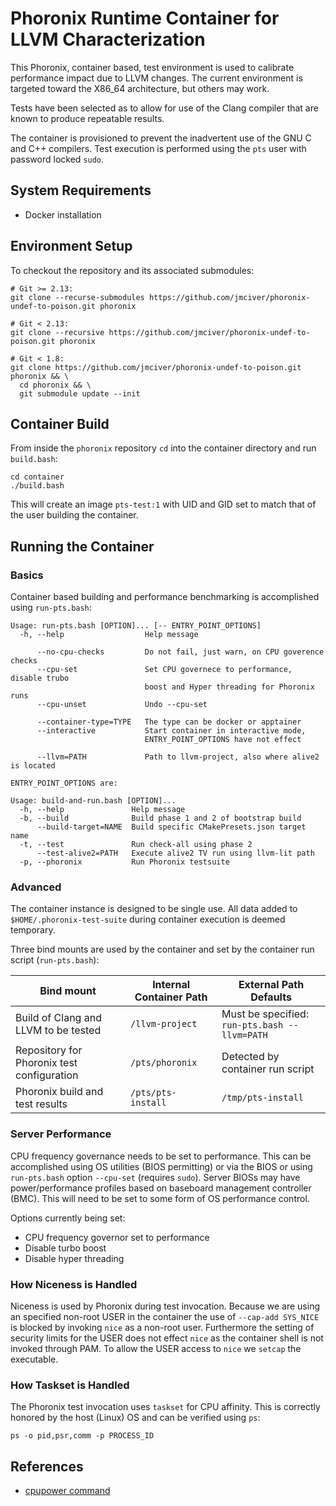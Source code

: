 # Phoronix Runtime Container for LLVM Characterization

This Phoronix, container based, test environment is used to calibrate
performance impact due to LLVM changes. The current environment is targeted
toward the X86_64 architecture, but others may work.

Tests have been selected as to allow for use of the Clang compiler that are known
to produce repeatable results.

The container is provisioned to prevent the inadvertent use of the GNU C and C++
compilers. Test execution is performed using the `pts` user with password locked
`sudo`.

## System Requirements

* Docker installation

## Environment Setup

To checkout the repository and its associated submodules:
```
# Git >= 2.13:
git clone --recurse-submodules https://github.com/jmciver/phoronix-undef-to-poison.git phoronix

# Git < 2.13:
git clone --recursive https://github.com/jmciver/phoronix-undef-to-poison.git phoronix

# Git < 1.8:
git clone https://github.com/jmciver/phoronix-undef-to-poison.git phoronix && \
  cd phoronix && \
  git submodule update --init
```

## Container Build

From inside the `phoronix` repository `cd` into the container directory
and run `build.bash`:

```
cd container
./build.bash
```

This will create an image `pts-test:1` with UID and GID set to match that of the
user building the container.

## Running the Container

### Basics
Container based building and performance benchmarking is accomplished using
`run-pts.bash`:
```
Usage: run-pts.bash [OPTION]... [-- ENTRY_POINT_OPTIONS]
  -h, --help                  Help message

      --no-cpu-checks         Do not fail, just warn, on CPU goverence checks
      --cpu-set               Set CPU governece to performance, disable trubo
                              boost and Hyper threading for Phoronix runs
      --cpu-unset             Undo --cpu-set

      --container-type=TYPE   The type can be docker or apptainer
      --interactive           Start container in interactive mode,
                              ENTRY_POINT_OPTIONS have not effect

      --llvm=PATH             Path to llvm-project, also where alive2 is located

ENTRY_POINT_OPTIONS are:

Usage: build-and-run.bash [OPTION]...
  -h, --help               Help message
  -b, --build              Build phase 1 and 2 of bootstrap build
      --build-target=NAME  Build specific CMakePresets.json target name
  -t, --test               Run check-all using phase 2
      --test-alive2=PATH   Execute alive2 TV run using llvm-lit path
  -p, --phoronix           Run Phoronix testsuite
```
### Advanced

The container instance is designed to be single use. All data added to
`$HOME/.phoronix-test-suite` during container execution is deemed
temporary.

Three bind mounts are used by the container and set by the container run script
(`run-pts.bash`):

| Bind mount | Internal Container Path | External Path Defaults |
| ---------- | ----------------------- | ---------------------- |
| Build of Clang and LLVM to be tested | `/llvm-project` | Must be specified: `run-pts.bash --llvm=PATH`|
| Repository for Phoronix test configuration | `/pts/phoronix` | Detected by container run script |
| Phoronix build and test results | `/pts/pts-install` | `/tmp/pts-install` |

### Server Performance

CPU frequency governance needs to be set to performance. This can be
accomplished using OS utilities (BIOS permitting) or via the BIOS or using
`run-pts.bash` option `--cpu-set` (requires `sudo`). Server BIOSs may have
power/performance profiles based on baseboard management controller (BMC). This
will need to be set to some form of OS performance control.

Options currently being set:
* CPU frequency governor set to performance
* Disable turbo boost
* Disable hyper threading

### How Niceness is Handled

Niceness is used by Phoronix during test invocation. Because we are using an
specified non-root USER in the container the use of `--cap-add SYS_NICE` is
blocked by invoking `nice` as a non-root user. Furthermore the setting of
security limits for the USER does not effect `nice` as the container shell is
not invoked through PAM. To allow the USER access to `nice` we `setcap` the
executable.

### How Taskset is Handled

The Phoronix test invocation uses `taskset` for CPU affinity. This is correctly
honored by the host (Linux) OS and can be verified using `ps`:

```
ps -o pid,psr,comm -p PROCESS_ID
```

## References

* [cpupower command](https://wiki.archlinux.org/title/CPU_frequency_scaling)
